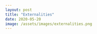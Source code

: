 ```yaml
---
layout: post
title: "Externalities"
date: 2020-05-20
image: /assets/images/externalities.png
---
```

